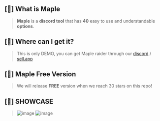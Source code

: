 ## [🍁] What is Maple
> **Maple** is a **discord tool** that has **40** easy to use and understandable **options**.

## [🤖] Where can I get it?
> This is only DEMO, you can get Maple raider through our [discord](https://discord.gg/2sW7RAQbx8) / [sell.app](https://mapleraider.sell.app/?browse=products&cursor=)

## [🌟] Maple Free Version
> We will release **FREE** version when we reach 30 stars on this repo!

## [📸] **SHOWCASE**
> ![image](https://github.com/outhree/MapleRaider/assets/143361434/787632de-8436-4cfc-b201-9423f3c669e0)
> ![image](https://github.com/outhree/MapleRaider/assets/143361434/4b93df8c-f353-448d-aebe-24f929a62cc0)


